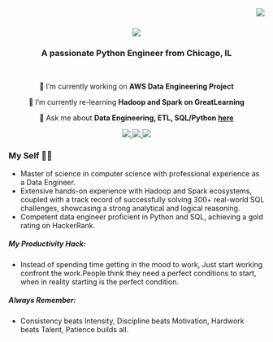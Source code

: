 
<img align="right" src="https://visitor-badge.laobi.icu/badge?page_id=kaushikvarman.kaushikvarman" />

<h1 align="center">
    <img src="https://readme-typing-svg.herokuapp.com/?font=Righteous&size=35&center=true&vCenter=true&width=500&height=70&duration=4000&lines=Hi+There!+👋;+I'm+Kaushik+Varma!;" />
</h1>

<h3 align="center">A passionate Python Engineer from Chicago, IL </h3>

<br/>

<div align="center">
 
 🔭 I’m currently working on **AWS Data Engineering Project**
 
 🌱 I’m currently re-learning **Hadoop and Spark on GreatLearning**

💬 Ask me about **Data Engineering, ETL, SQL/Python [here](https://github.com/kaushikvarman/kaushikvarman/issues)**

 </div>                                                                                                                                                                 
<div align="center"> 
  <a href="mailto:kv-nandimandalam@wiu.edu">
    <img src="https://img.shields.io/badge/Gmail-333333?style=for-the-badge&logo=gmail&logoColor=red" />
  </a>
  <a href="https://linkedin.com/in/kaushi3886" target="_blank">
    <img src="https://img.shields.io/badge/LinkedIn-0077B5?style=for-the-badge&logo=linkedin&logoColor=white" target="_blank" />
  </a>
  <a href="https://kaushi.vercel.app" target="_blank">
     <img src="https://img.shields.io/badge/Portfolio-FF5722?style=for-the-badge&logo=todoist&logoColor=white" target="_blank" /> <!-- sqlite, safari, google-chrome are other good icon options -->
  </a>
</div>

### My Self :technologist:
- Master of science in computer science with professional experience as a Data Engineer.
- Extensive hands-on experience with Hadoop and Spark ecosystems, coupled with a track record of successfully solving 300+ real-world SQL challenges, showcasing a strong analytical and logical reasoning.
- Competent data engineer proficient in Python and SQL, achieving a gold rating on HackerRank.


##### My Productivity Hack:
- Instead of spending time getting in the mood to work, Just start working confront the work.People think they need a perfect conditions to start, when in reality starting is the perfect condition.

##### Always Remember:
- Consistency beats Intensity, Discipline beats Motivation, Hardwork beats Talent, Patience builds all. 

  


